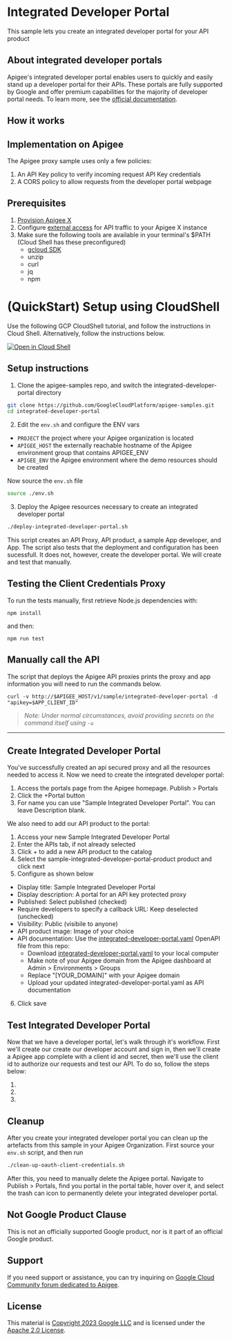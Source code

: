 # Integrated Developer Portal

This sample lets you create an integrated developer portal for your API product

## About integrated developer portals

Apigee's integrated developer portal enables users to quickly and easily stand up a developer portal for their APIs. These portals are fully supported by Google and offer premium capabilities for the majority of developer portal needs. To learn more, see the [official documentation](https://cloud.google.com/apigee/docs/api-platform/publish/portal/build-integrated-portal).

## How it works


## Implementation on Apigee 

The Apigee proxy sample uses only a few policies:
1. An API Key policy to verify incoming request API Key credentials
2. A CORS policy to allow requests from the developer portal webpage

## Prerequisites
1. [Provision Apigee X](https://cloud.google.com/apigee/docs/api-platform/get-started/provisioning-intro)
2. Configure [external access](https://cloud.google.com/apigee/docs/api-platform/get-started/configure-routing#external-access) for API traffic to your Apigee X instance
3. Make sure the following tools are available in your terminal's $PATH (Cloud Shell has these preconfigured)
    * [gcloud SDK](https://cloud.google.com/sdk/docs/install)
    * unzip
    * curl
    * jq
    * npm

# (QuickStart) Setup using CloudShell

Use the following GCP CloudShell tutorial, and follow the instructions in Cloud Shell. Alternatively, follow the instructions below.

[![Open in Cloud Shell](https://gstatic.com/cloudssh/images/open-btn.png)](https://ssh.cloud.google.com/cloudshell/open?cloudshell_git_repo=https://github.com/GoogleCloudPlatform/apigee-samples&cloudshell_git_branch=main&cloudshell_workspace=.&cloudshell_tutorial=integrated-developer-portal/docs/cloudshell-tutorial.md)

## Setup instructions

1. Clone the apigee-samples repo, and switch the integrated-developer-portal directory

```bash
git clone https://github.com/GoogleCloudPlatform/apigee-samples.git
cd integrated-developer-portal
```

2. Edit the `env.sh` and configure the ENV vars

* `PROJECT` the project where your Apigee organization is located
* `APIGEE_HOST` the externally reachable hostname of the Apigee environment group that contains APIGEE_ENV
* `APIGEE_ENV` the Apigee environment where the demo resources should be created

Now source the `env.sh` file

```bash
source ./env.sh
```

3. Deploy the Apigee resources necessary to create an integrated developer portal

```bash
./deploy-integrated-developer-portal.sh
```

This script creates an API Proxy, API product, a sample App developer, and App. The script also tests that the deployment and configuration has been sucessfull. It does not, however, create the developer portal. We will create and test that manually.

## Testing the Client Credentials Proxy
To run the tests manually, first retrieve Node.js dependencies with:
```
npm install
```
and then:
```
npm run test
```

## Manually call the API

The script that deploys the Apigee API proxies prints the proxy and app information you will need to run the commands below.

```
curl -v http://$APIGEE_HOST/v1/sample/integrated-developer-portal -d "apikey=$APP_CLIENT_ID"
```
> _Note: Under normal circumstances, avoid providing secrets on the command itself using `-u`_

---
## Create Integrated Developer Portal

You've successfully created an api secured proxy and all the resources needed to access it. Now we need to create the integrated developer portal:

1. Access the portals page from the Apigee homepage. Publish > Portals
2. Click the +Portal button
3. For name you can use "Sample Integrated Developer Portal". You can leave Description blank.

We also need to add our API product to the portal:

1. Access your new Sample Integrated Developer Portal
2. Enter the APIs tab, if not already selected
3. Click + to add a new API product to the catalog
4. Select the sample-integrated-developer-portal-product product and click next
5. Configure as shown below
- Display title: Sample Integrated Developer Portal
- Display description: A portal for an API key protected proxy
- Published: Select published (checked)
- Require developers to specify a callback URL: Keep deselected (unchecked)
- Visibility: Public (visibile to anyone)
- API product image: Image of your choice
- API documentation: Use the [integrated-developer-portal.yaml](integrated-developer-portal.yaml) OpenAPI file from this repo:
    - Download [integrated-developer-portal.yaml](integrated-developer-portal.yaml) to your local computer
    - Make note of your Apigee domain from the Apigee dashboard at Admin > Environments > Groups
    - Replace "\[YOUR_DOMAIN\]" with your Apigee domain
    - Upload your updated integrated-developer-portal.yaml as API documentation
6. Click save

## Test Integrated Developer Portal

Now that we have a developer portal, let's walk through it's workflow. First we'll create our create our developer account and sign in, then we'll create a Apigee app complete with a client id and secret, then we'll use the client id to authorize our requests and test our API. To do so, follow the steps below: 

1. 
2. 
3. 

## Cleanup

After you create your integrated developer portal you can clean up the artefacts from this sample in your Apigee Organization. First source your `env.sh` script, and then run

```bash
./clean-up-oauth-client-credentials.sh
```

After this, you need to manually delete the Apigee portal. Navigate to Publish > Portals, find you portal in the portal table, hover over it, and select the trash can icon to permanently delete your integrated developer portal.

## Not Google Product Clause

This is not an officially supported Google product, nor is it part of an
official Google product.

## Support

If you need support or assistance, you can try inquiring on [Google Cloud Community
forum dedicated to Apigee](https://www.googlecloudcommunity.com/gc/Apigee/bd-p/cloud-apigee).

## License

This material is [Copyright 2023 Google LLC](./NOTICE)
and is licensed under the [Apache 2.0 License](LICENSE).